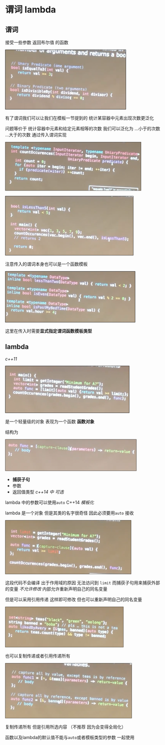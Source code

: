# 谓词 lambda

## 谓词

接受一些参数 返回布尔值 的函数

![](img/f3af9420.png)

有了谓词我们可以让我们在模板一节提到的 统计某容器中元素出现次数更泛化

问题等价于 统计容器中元素和给定元素相等的次数 我们可以泛化为 ...小于的次数 ...大于的次数 通过传入谓词实现

![](img/50a05694.png)

![](img/c2ab7a6c.png)

注意传入的谓词本身也可以是一个函数模板 

![](img/a2135cf7.png)

这里在传入时需要**显式指定谓词函数模板类型**

## lambda

*c++11*

![](img/56a8d7a3.png)

是一个轻量级的对象 表现为一个函数 **函数对象**

结构为

![](img/7c6cc6d0.png)

* **捕获子句**
* 参数
* 返回值类型 *c++14 中 可选*

lambda 中的参数可以使用`auto` C++14 *模板化*

lambda 是一个对象 但是其类的名字很奇怪 因此必须要用`auto` 接收

![](img/22b5209e.png)

这段代码不会编译 出于作用域的原因 无法访问到 `limit` 而捕获子句用来捕获外部的变量  *不允许修改* 内部允许重新声明自己的同名变量

但是可以采用引用传递 这样即可修改 但也可以重新声明自己的同名变量

![](img/83ddd25e.png)

也可以复制传递或者引用传递所有

![](img/b94da54d.png)

复制传递所有 但是引用所选内容 （不推荐 因为会变得全局化）

函数以及lambda的默认值不能与`auto`或者模板类型的参数 一起使用
